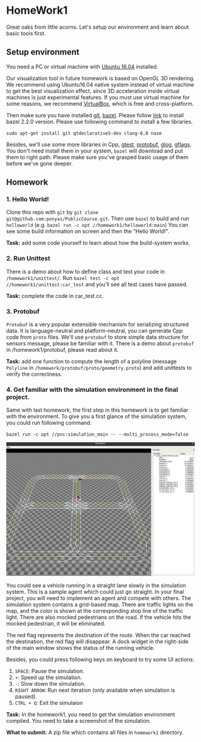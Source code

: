 # HomeWork1

Great oaks from little acorns. Let's setup our environment and learn about basic tools first.

## Setup environment
You need a PC or virtual machine with [Ubuntu 16.04](http://releases.ubuntu.com/16.04/)
installed. 

Our visualization tool in future homework is based on OpenGL 3D rendering. We recommend using Ubuntu16.04 native system instead of virtual machine to get the best visualization effect, since 3D acceleration inside virtual machines is just experimental features. If you must use virtual machine for some reasons, we recommend [VirtualBox](https://www.virtualbox.org/wiki/Downloads), which is free and cross-platform.  

Then make sure you have installed [git](https://git-scm.com/),
[bazel](https://bazel.build/). Please follow [link](https://github.com/bazelbuild/bazel/releases/tag/2.2.0) to install bazel 2.2.0 version. 
Please use following command to install a few libraries. 
```
sudo apt-get install git qtdeclarative5-dev clang-6.0 nasm
```
Besides, we'll use some more libraries in Cpp, [gtest](https://github.com/google/googletest),
[protobuf](https://github.com/google/protobuf), [glog](https://github.com/google/glog),
[gflags](https://github.com/gflags/gflags). You don't need install them in your system,
`bazel` will download and put them to right path.
Please make sure you've grasped basic usage of them before we've gone deeper.

## Homework

### 1. Hello World!
Clone this repo with `git` by `git clone git@github.com:ponyai/PublicCourse.git`. Then use `bazel`
to build and run `helloworld` (e.g. `bazel run -c opt //homework1/helloworld:main`)
You can see some build information on screen and then the "Hello World!".

**Task:** add some code yourself to learn about how the build-system works.

### 2. Run Unittest
There is a demo about how to define class and test your code in `/homework1/unittest/`.
Run `bazel test -c opt //homework1/unittest:car_test` and you'll see all test cases have passed.

**Task:** complete the code in car_test.cc.

### 3. Protobuf
`Protobuf` is a very popular extensible mechanism for serializing structured data. It is
language-neutral and platform-neutral, you can generate Cpp code from `proto` files. We'll use
`protobuf` to store simple data structure for sensors message, please be familiar with it. There
is a demo about `protobuf` in /homework1/protobuf, please read about it.

**Task:** add one function to compute the length of a polyline (message `Polyline` in `/homework/protobuf/proto/geometry.proto`)
and add unittests to verify the correctness.

### 4. Get familiar with the simulation environment in the final project. 

Same with last homework, the first step in this homework is to get familiar with the environment. To give you a first glance of the simulation system, you could run following command:

```
bazel run -c opt //pnc:simulation_main -- --multi_process_mode=false
```
![xy](simulation.png)

You could see a vehicle running in a straight lane slowly in the simulation system. This is a sample agent which could just go straight. In your final project, you will need to implement an agent and compete with others. The simulation system contains a grid-based map. There are traffic lights on the map, and the color is shown at the corresponding stop line of the traffic light. There are also mocked pedestrians on the road. If the vehicle hits the mocked pedestrian, it will be eliminated. 
 
The red flag represents the destination of the route. When the car reached the destination, the red flag will disappear. A dock widget in the right-side of the main window shows the status of the running vehicle. 

Besides, you could press following keys on keyboard to try some UI actions:

1. `SPACE`: Pause the simulation. 
2. `+`: Speed up the simulation. 
3. `-`: Slow down the simulation. 
4. `RIGHT ARROW`: Run next iteration (only available when simulation is paused). 
5. `CTRL + Q`: Exit the simulaion

**Task:** In the homework1, you need to get the simulation environment compiled. You need to take a screenshot of the simulation. 

**What to submit:** A zip file which contains all files in `homework1` directory. 

